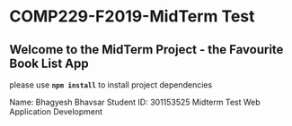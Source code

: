 # COMP229-F2019-MidTerm Test

## Welcome to the MidTerm Project - the Favourite Book List App

please use **`npm install`** to install project dependencies


Name: Bhagyesh Bhavsar
Student ID: 301153525
Midterm Test
Web Application Development